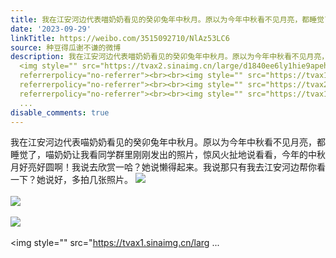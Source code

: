 ```yaml
---
title: 我在江安河边代表喵奶奶看见的癸卯兔年中秋月。原以为今年中秋看不见月亮，都睡觉了，喵奶奶让我看同学群里刚刚发出的照片，惊风火扯地说看看，今年的中秋月好亮...
date: '2023-09-29'
linkTitle: https://weibo.com/3515092710/NlAz53LC6
source: 种豆得瓜谢不谦的微博
description: 我在江安河边代表喵奶奶看见的癸卯兔年中秋月。原以为今年中秋看不见月亮，都睡觉了，喵奶奶让我看同学群里刚刚发出的照片，惊风火扯地说看看，今年的中秋月好亮好圆啊！我说去欣赏一哈？她说懒得起来。我说那只有我去江安河边帮你看一下？她说好，多拍几张照片。
  <img style="" src="https://tvax2.sinaimg.cn/large/d1840ee6ly1hie9apeh81j20u014046c.jpg"
  referrerpolicy="no-referrer"><br><br><img style="" src="https://tvax1.sinaimg.cn/large/d1840ee6ly1hie9aqgc3dj21400u0gov.jpg"
  referrerpolicy="no-referrer"><br><br><img style="" src="https://tvax2.sinaimg.cn/large/d1840ee6ly1hie9arc0c0j21400u0769.jpg"
  referrerpolicy="no-referrer"><br><br><img style="" src="https://tvax1.sinaimg.cn/larg
  ...
disable_comments: true
---
```

我在江安河边代表喵奶奶看见的癸卯兔年中秋月。原以为今年中秋看不见月亮，都睡觉了，喵奶奶让我看同学群里刚刚发出的照片，惊风火扯地说看看，今年的中秋月好亮好圆啊！我说去欣赏一哈？她说懒得起来。我说那只有我去江安河边帮你看一下？她说好，多拍几张照片。 <img style="" src="https://tvax2.sinaimg.cn/large/d1840ee6ly1hie9apeh81j20u014046c.jpg" referrerpolicy="no-referrer"><br><br><img style="" src="https://tvax1.sinaimg.cn/large/d1840ee6ly1hie9aqgc3dj21400u0gov.jpg" referrerpolicy="no-referrer"><br><br><img style="" src="https://tvax2.sinaimg.cn/large/d1840ee6ly1hie9arc0c0j21400u0769.jpg" referrerpolicy="no-referrer"><br><br><img style="" src="https://tvax1.sinaimg.cn/larg ...